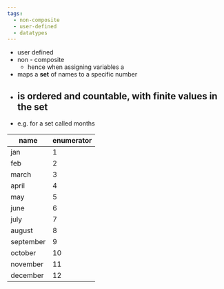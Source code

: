 ```yaml
---
tags:
  - non-composite
  - user-defined
  - datatypes
---
```

- user defined 
- non - composite
	- hence when assigning variables a 
- maps a **set** of names to a specific number
- is **ordered** and **countable**, with finite values in the set
	- 
- e.g. for a set called months

| name      | enumerator |
| --------- | ---------- |
| jan       | 1          |
| feb       | 2         |
| march     | 3          |
| april     | 4          |
| may       | 5          |
| june      | 6          |
| july      | 7          |
| august    | 8          |
| september | 9          |
| october   | 10         |
| november  | 11         |
| december  | 12         |

